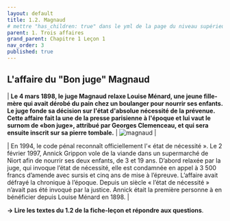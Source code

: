 ```yaml
---
layout: default
title: 1.2. Magnaud
# mettre "has_children: true" dans le yml de la page du niveau supérieur
parent: 1. Trois affaires
grand_parent: Chapitre 1 Leçon 1
nav_order: 3
published: true
---
```

## L'affaire du "Bon juge" Magnaud

| **Le 4 mars 1898, le juge Magnaud relaxe Louise Ménard, une jeune fille-mère qui avait dérobé du pain chez un boulanger pour nourrir ses enfants. Le juge fonde sa décision sur l'état d'absolue nécessité de la prévenue. Cette affaire fait la une de la presse parisienne à l'époque et lui vaut le surnom de «bon juge», attribué par Georges Clemenceau, et qui sera ensuite inscrit sur sa pierre tombale.** |  ![magnaud](../../../dgemc/assets/img/magnaud.jpeg)  |

|  En 1994, le code pénal reconnaît officiellement l'« état de nécessité ». Le 2 février 1997, Annick Grippon vole de la viande dans un supermarché de Niort afin de nourrir ses deux enfants, de 3 et 19 ans. D’abord relaxée par la juge, qui invoque l’état de nécessité, elle est condamnée en appel à 3 500 francs d’amende avec sursis et cinq ans de mise à l’épreuve. L’affaire avait défrayé la chronique à l’époque. Depuis un siècle « l’état de nécessité » n’avait pas été invoqué par la justice. Annick était la première personne à en bénéficier depuis Louise Ménard en 1898.  |  


**-> Lire les textes du 1.2 de la fiche-leçon et répondre aux questions**.
